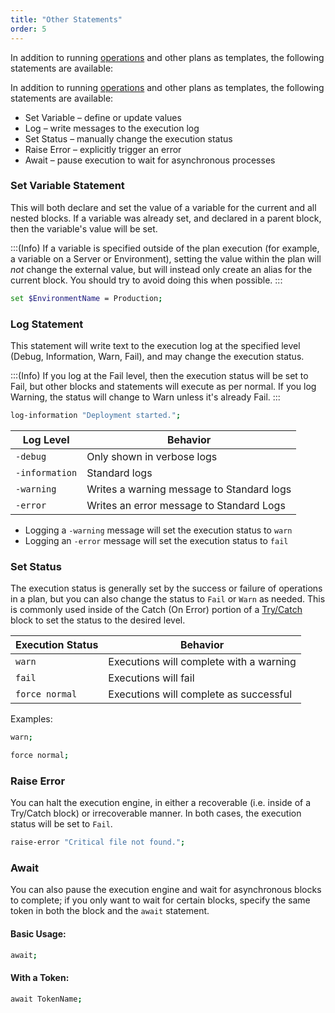 ```yaml
---
title: "Other Statements"
order: 5
---
```


In addition to running [operations](/docs/executionengine/overview/executionengine-components-operations-functions) and other plans as templates, the following statements are available:

In addition to running [operations](/docs/otter/reference/operations) and other plans as templates, the following statements are available:

* Set Variable – define or update values
* Log – write messages to the execution log
* Set Status – manually change the execution status
* Raise Error – explicitly trigger an error
* Await – pause execution to wait for asynchronous processes

### Set Variable Statement
This will both declare and set the value of a variable for the current and all nested blocks. If a variable was already set, and declared in a parent block, then the variable's value will be set.

:::(Info)
If a variable is specified outside of the plan execution (for example, a variable on a Server or Environment), setting the value within the plan will *not* change the external value, but will instead only create an alias for the current block. You should try to avoid doing this when possible.
:::

```bash
set $EnvironmentName = Production;
```

### Log Statement
This statement will write text to the execution log at the specified level (Debug, Information, Warn, Fail), and may change the execution status.

:::(Info)
If you log at the Fail level, then the execution status will be set to Fail, but other blocks and statements will execute as per normal. If you log Warning, the status will change to Warn unless it's already Fail.
:::

```bash
log-information "Deployment started.";
```

| Log Level  | Behavior |
|---|---|
| `-debug` | Only shown in verbose logs |
| `-information` | Standard logs |
| `-warning` | Writes a warning message to Standard logs |
| `-error` | Writes an error message to Standard Logs |

* Logging a `-warning` message will set the execution status to `warn`
* Logging an `-error` message will set the execution status to `fail`

### Set Status
The execution status is generally set by the success or failure of operations in a plan, but you can also change the status to `Fail` or `Warn` as needed. This is commonly used inside of the Catch (On Error) portion of a [Try/Catch](/docs/executionengine/overview/statements-and-blocks/try-catch) block to set the status to the desired level.

| Execution Status  | Behavior |
|---|---|
| `warn `| Executions will complete with a warning |
| `fail` | Executions will fail |
| `force normal` | Executions will complete as successful |

Examples:

```bash
warn;
```

```bash
force normal;
```

### Raise Error
You can halt the execution engine, in either a recoverable (i.e. inside of a Try/Catch block) or irrecoverable manner. In both cases, the execution status will be set to `Fail`.

```bash
raise-error "Critical file not found.";
```

### Await
You can also pause the execution engine and wait for asynchronous blocks to complete; if you only want to wait for certain blocks, specify the same token in both the block and the `await` statement.

#### Basic Usage:

```bash
await;
```

#### With a Token:

```bash
await TokenName;
```